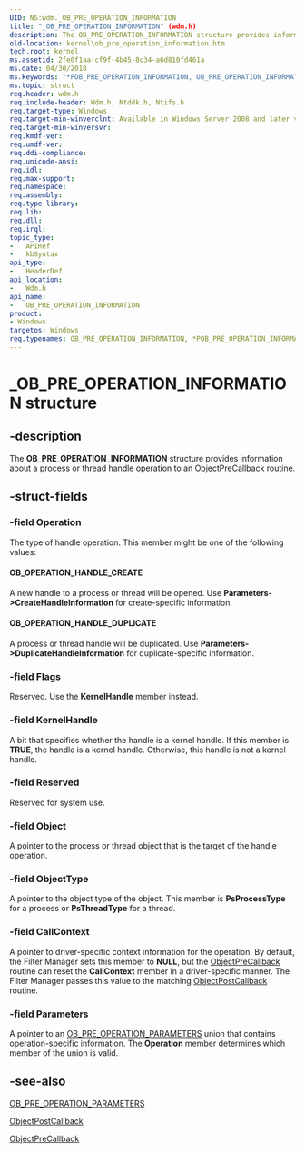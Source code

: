 ```yaml
---
UID: NS:wdm._OB_PRE_OPERATION_INFORMATION
title: "_OB_PRE_OPERATION_INFORMATION" (wdm.h)
description: The OB_PRE_OPERATION_INFORMATION structure provides information about a process or thread handle operation to an ObjectPreCallback routine.
old-location: kernel\ob_pre_operation_information.htm
tech.root: kernel
ms.assetid: 2fe0f1aa-cf9f-4b45-8c34-a6d810fd461a
ms.date: 04/30/2018
ms.keywords: "*POB_PRE_OPERATION_INFORMATION, OB_PRE_OPERATION_INFORMATION, OB_PRE_OPERATION_INFORMATION structure [Kernel-Mode Driver Architecture], POB_PRE_OPERATION_INFORMATION, POB_PRE_OPERATION_INFORMATION structure pointer [Kernel-Mode Driver Architecture], _OB_PRE_OPERATION_INFORMATION, kernel.ob_pre_operation_information, kstruct_c_36dbceed-ec59-4fe7-885f-93386ea7b3e9.xml, wdm/OB_PRE_OPERATION_INFORMATION, wdm/POB_PRE_OPERATION_INFORMATION"
ms.topic: struct
req.header: wdm.h
req.include-header: Wdm.h, Ntddk.h, Ntifs.h
req.target-type: Windows
req.target-min-winverclnt: Available in Windows Server 2008 and later versions of the Windows operating system.
req.target-min-winversvr: 
req.kmdf-ver: 
req.umdf-ver: 
req.ddi-compliance: 
req.unicode-ansi: 
req.idl: 
req.max-support: 
req.namespace: 
req.assembly: 
req.type-library: 
req.lib: 
req.dll: 
req.irql: 
topic_type:
-	APIRef
-	kbSyntax
api_type:
-	HeaderDef
api_location:
-	Wdm.h
api_name:
-	OB_PRE_OPERATION_INFORMATION
product:
- Windows
targetos: Windows
req.typenames: OB_PRE_OPERATION_INFORMATION, *POB_PRE_OPERATION_INFORMATION
---
```


# _OB_PRE_OPERATION_INFORMATION structure


## -description


The <b>OB_PRE_OPERATION_INFORMATION</b> structure provides information about a process or thread handle operation to an <a href="https://msdn.microsoft.com/library/windows/hardware/ff557745">ObjectPreCallback</a> routine.


## -struct-fields




### -field Operation

The type of handle operation. This member might be one of the following values:





#### OB_OPERATION_HANDLE_CREATE

A new handle to a process or thread will be opened. Use <b>Parameters-&gt;CreateHandleInformation</b> for create-specific information.



#### OB_OPERATION_HANDLE_DUPLICATE

A process or thread handle will be duplicated. Use <b>Parameters-&gt;DuplicateHandleInformation</b> for duplicate-specific information.


### -field Flags

Reserved. Use the <b>KernelHandle</b> member instead.


### -field KernelHandle

A bit that specifies whether the handle is a kernel handle. If this member is <b>TRUE</b>, the handle is a kernel handle. Otherwise, this handle is not a kernel handle.


### -field Reserved

Reserved for system use.


### -field Object

A pointer to the process or thread object that is the target of the handle operation.


### -field ObjectType

A pointer to the object type of the object. This member is <b>PsProcessType</b> for a process or <b>PsThreadType</b> for a thread.


### -field CallContext

A pointer to driver-specific context information for the operation. By default, the Filter Manager sets this member to <b>NULL</b>, but the <a href="https://msdn.microsoft.com/library/windows/hardware/ff557745">ObjectPreCallback</a> routine can reset the <b>CallContext</b> member in a driver-specific manner. The Filter Manager passes this value to the matching <a href="https://msdn.microsoft.com/library/windows/hardware/ff557741">ObjectPostCallback</a> routine.


### -field Parameters

A pointer to an <a href="https://msdn.microsoft.com/library/windows/hardware/ff558739">OB_PRE_OPERATION_PARAMETERS</a> union that contains operation-specific information. The <b>Operation</b> member determines which member of the union is valid.


## -see-also




<a href="https://msdn.microsoft.com/library/windows/hardware/ff558739">OB_PRE_OPERATION_PARAMETERS</a>



<a href="https://msdn.microsoft.com/library/windows/hardware/ff557741">ObjectPostCallback</a>



<a href="https://msdn.microsoft.com/library/windows/hardware/ff557745">ObjectPreCallback</a>
 

 

